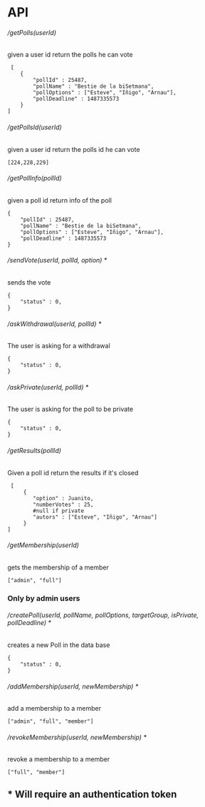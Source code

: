 # API

###### /getPolls(userId)
given a user id return the polls he can vote
```
 [
    {
        "pollId" : 25487,
        "pollName" : "Bestie de la biSetmana",
        "pollOptions" : ["Esteve", "Iñigo", "Arnau"],
        "pollDeadline" : 1487335573
    }
]
```
###### /getPollsId(userId)
given a user id return the polls id he can vote
```
[224,228,229]
```

###### /getPollInfo(pollId)
given a poll id return info of the poll
```
{
    "pollId" : 25487,
    "pollName" : "Bestie de la biSetmana",
    "pollOptions" : ["Esteve", "Iñigo", "Arnau"],
    "pollDeadline" : 1487335573
}

```

###### /sendVote(userId, pollId, option) *
sends the vote
```
{
    "status" : 0,
}
```



###### /askWithdrawal(userId, pollId) *
The user is asking for a withdrawal
```
{
    "status" : 0,
}
```

###### /askPrivate(userId, pollId) *
The user is asking for the poll to be private
```
{
    "status" : 0,
}
```

###### /getResults(pollId)
Given a poll id return the results if it's closed
```
 [
     {
        "option" : Juanito,
        "numberVotes" : 25,
        #null if private
        "autors" : ["Esteve", "Iñigo", "Arnau"]
     }
]
```

###### /getMembership(userId)
gets the membership of a member
```
["admin", "full"]
```

### Only by admin users

###### /createPoll(userId, pollName, pollOptions, targetGroup, isPrivate, pollDeadline) *
creates a new Poll in the data base
```
{
    "status" : 0,
}
```
###### /addMembership(userId, newMembership) *
add a membership to a member
```
["admin", "full", "member"]
```
###### /revokeMembership(userId, newMembership) *
revoke a membership to a member
```
["full", "member"]
```


## \* Will require an authentication token
